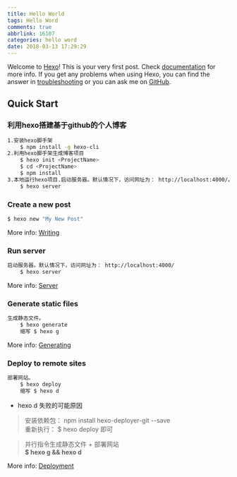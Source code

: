 ```yaml
---
title: Hello World
tags: Hello Word
comments: true
abbrlink: 16107
categories: hello word
date: 2018-03-13 17:29:29
---
```

Welcome to [Hexo](https://hexo.io/)! This is your very first post. Check [documentation](https://hexo.io/docs/) for more info. If you get any problems when using Hexo, you can find the answer in [troubleshooting](https://hexo.io/docs/troubleshooting.html) or you can ask me on [GitHub](https://github.com/hexojs/hexo/issues).

## Quick Start

### 利用hexo搭建基于github的个人博客

```bash
1.安装hexo脚手架
    $ npm install -g hexo-cli
2.利用hexo脚手架生成博客项目
    $ hexo init <ProjectName>
    $ cd <ProjectName>
    $ npm install
3.本地运行hexo项目.启动服务器。默认情况下，访问网址为： http://localhost:4000/。
    $ hexo server
```

<!-- more -->

### Create a new post

``` bash
$ hexo new "My New Post"
```

More info: [Writing](https://hexo.io/docs/writing.html)

### Run server

``` bash
启动服务器。默认情况下，访问网址为： http://localhost:4000/
    $ hexo server
```

More info: [Server](https://hexo.io/docs/server.html)

### Generate static files

``` bash
生成静态文件。
    $ hexo generate
    缩写 $ hexo g
```

More info: [Generating](https://hexo.io/docs/generating.html)

### Deploy to remote sites

``` bash
部署网站。
    $ hexo deploy
    缩写 $ hexo d
```

- hexo d 失败的可能原因

> 安装依赖包： npm install hexo-deployer-git --save  
> 重新执行： $ hexo deploy 即可  

> 并行指令生成静态文件 + 部署网站  
**$ hexo g && hexo d**

More info: [Deployment](https://hexo.io/docs/deployment.html)
